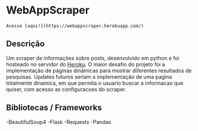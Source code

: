 # WebAppScraper

    Acesse [aqui!](https://webappscraper.herokuapp.com/)

## Descrição
Um scraper de informações sobre posts, desenvolvido em python e foi hosteado no servidor do [Heroku](www.heroku.com/). O maior desafio do projeto foi a implementação de páginas dinâmicas para mostrar diferentes resultados de pesquisas.
Updates futuros seriam a implementação de uma pagina totalmente dinamica, em que permita o usuario buscar a informacao que quiser, com acesso as configuracoes do scraper.

## Bibliotecas / Frameworks
-BeautifulSoup4
-Flask
-Requests
-Pandas